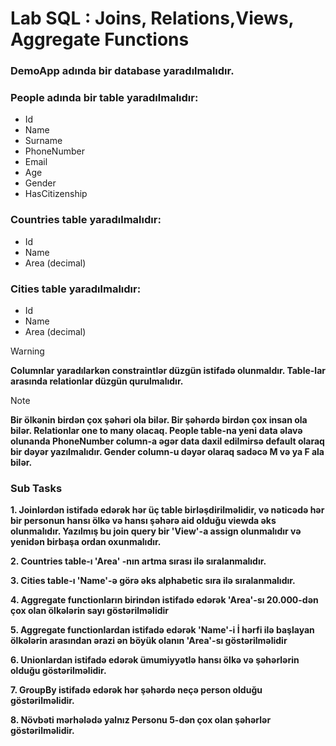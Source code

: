 # Lab SQL : Joins, Relations,Views, Aggregate Functions



### DemoApp adında bir database yaradılmalıdır.
### People adında bir table yaradılmalıdır:
- Id
- Name
- Surname
- PhoneNumber
- Email
- Age
- Gender
- HasCitizenship
### Countries table yaradılmalıdır:
- Id
- Name
- Area (decimal)
### Cities table yaradılmalıdır:
- Id
- Name
- Area (decimal)

> [!WARNING]
>**Columnlar yaradılarkən constraintlər düzgün istifadə olunmaldır. Table-lar arasında relationlar düzgün qurulmalıdır.** 

> [!NOTE]
>**Bir ölkənin birdən çox şəhəri ola bilər. Bir şəhərdə birdən çox insan ola bilər. Relationlar one to many olacaq. People table-na yeni data əlavə olunanda PhoneNumber column-a əgər data daxil edilmirsə default olaraq bir dəyər yazılmalıdır. Gender column-u dəyər olaraq sadəcə M və ya F ala bilər.**

### Sub Tasks
**1. Joinlərdən istifadə edərək hər üç table birləşdirilməlidir, və nəticədə hər bir personun hansı ölkə və hansı şəhərə aid olduğu viewda əks olunmalıdır. Yazılmış bu join query bir 'View'-a assign olunmalıdır və yenidən birbaşa ordan oxunmalıdır.**

**2. Countries table-ı 'Area' -nın artma sırası ilə sıralanmalıdır.**

**3. Cities table-ı  'Name'-ə görə əks alphabetic sıra ilə sıralanmalıdır.**

**4. Aggregate functionların birindən istifadə edərək 'Area'-sı 20.000-dən çox olan ölkələrin sayı göstərilməlidir**

**5. Aggregate functionlardan istifadə edərək 'Name'-i İ hərfi ilə başlayan ölkələrin arasından ərazi ən böyük olanın 'Area'-sı göstərilməlidir**

**6. Unionlardan istifadə edərək ümumiyyətlə hansı ölkə və şəhərlərin olduğu göstərilməlidir.**

**7. GroupBy istifadə edərək hər şəhərdə neçə person olduğu göstərilməlidir.**

**8.  Növbəti mərhələdə yalnız Personu 5-dən çox olan şəhərlər göstərilməlidir.**
